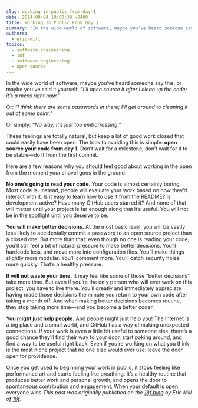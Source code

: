```yaml
---
slug: working-in-public-from-day-1
date: 2014-08-04 10:00:38 -0400
title: Working In Public From Day 1
summary: 'In the wide world of software, maybe you’ve heard someone say this, or maybe you’ve said it yourself: &#8220;I’ll open source it after I clean up the code; it’s a mess right now.&#8221; Or: &#8220;I think there are some passwords in there; I’ll get around to cleaning it out at some point.&#8221; Or simply: &#8220;No'
authors:
  - eric-mill
topics:
  - software-engineering
  - 18f
  - software-engineering
  - open-source
---
```


In the wide world of software, maybe you’ve heard someone say this, or maybe you’ve said it yourself: _&#8220;I’ll open source it after I clean up the code; it’s a mess right now.&#8221;_

Or: _&#8220;I think there are some passwords in there; I’ll get around to cleaning it out at some point.&#8221;_

Or simply: _&#8220;No way, it’s just too embarrassing.&#8221;_

These feelings are totally natural, but keep a lot of good work closed that could easily have been open. The trick to avoiding this is simple: **open source your code from day 1.** Don’t wait for a milestone, don’t wait for it to be stable—do it from the first commit.

Here are a few reasons why you should feel good about working in the open from the moment your shovel goes in the ground:

**No one’s going to read your code.** Your code is almost certainly boring. Most code is. Instead, people will evaluate your work based on how they’d interact with it. Is it easy to learn how to use it from the README? Is development active? Have many GitHub users starred it? And none of that will matter until your project is far enough along that it’s useful. You will not be in the spotlight until you deserve to be.

**You will make better decisions.** At the most basic level, you will be vastly less likely to accidentally commit a password to an open source project than a closed one. But more than that: even though no one is reading your code, you’ll still feel a bit of natural pressure to make better decisions. You’ll hardcode less, and move more into configuration files. You’ll make things slightly more modular. You’ll comment more. You’ll catch security holes more quickly. That’s a healthy pressure.

**It will not waste your time.** It may feel like some of those “better decisions” take more time. But even if you’re the only person who will ever work on this project, you have to live there. You’ll greatly and immediately appreciate having made those decisions the minute you return to your own code after taking a month off. And when making better decisions becomes routine, they stop taking more time—and you become a better coder.

**You might just help people.** And people might just help you! The Internet is a big place and a small world, and GitHub has a way of making unexpected connections. If your work is even a little bit useful to someone else, there’s a good chance they’ll find their way to your door, start poking around, and find a way to be useful right back. Even if you’re working on what you think is the most niche project that no one else would ever use: leave the door open for providence.

Once you get used to beginning your work in public, it stops feeling like performance art and starts feeling like breathing. It’s a healthy routine that produces better work and personal growth, and opens the door to spontaneous contribution and engagement. When your default is open, everyone wins._This post was originally published on the [18f blog](https://18f.gsa.gov/) by Eric Mill of [18f](https://18f.gsa.gov/)._
